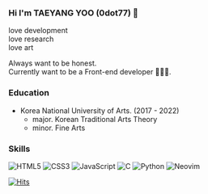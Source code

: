 ### Hi I'm TAEYANG YOO (0dot77) 👋

love development  
love research  
love art  

Always want to be honest.  
Currently want to be a Front-end developer 🧑🏻‍💻.

### Education
- Korea National University of Arts. (2017 - 2022)
  - major. Korean Traditional Arts Theory
  - minor. Fine Arts

### Skills
![HTML5](https://img.shields.io/badge/html5-%23E34F26.svg?style=for-the-badge&logo=html5&logoColor=white)
![CSS3](https://img.shields.io/badge/css3-%231572B6.svg?style=for-the-badge&logo=css3&logoColor=white)
![JavaScript](https://img.shields.io/badge/javascript-%23323330.svg?style=for-the-badge&logo=javascript&logoColor=%23F7DF1E)
![C](https://img.shields.io/badge/c-%2300599C.svg?style=for-the-badge&logo=c&logoColor=white)
![Python](https://img.shields.io/badge/python-3670A0?style=for-the-badge&logo=python&logoColor=ffdd54)
![Neovim](https://img.shields.io/badge/NeoVim-%2357A143.svg?&style=for-the-badge&logo=neovim&logoColor=white)

[![Hits](https://hits.seeyoufarm.com/api/count/incr/badge.svg?url=https%3A%2F%2Fgithub.com%2F0dot77&count_bg=%23E91414&title_bg=%23555555&icon=&icon_color=%23E7E7E7&title=hits&edge_flat=false)](https://hits.seeyoufarm.com)
